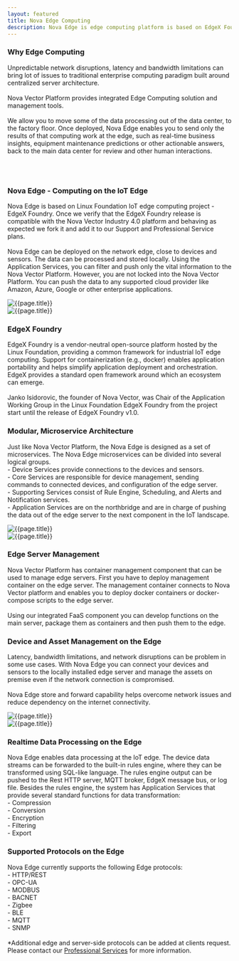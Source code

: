 ```yaml
---
layout: featured
title: Nova Edge Computing
description: Nova Edge is edge computing platform is based on EdgeX Foundry project.
---
```


<div class="row">
    <div class="col-xl-6 col-lg-12">
        <div class="service-details mb-40">
            <h3>Why Edge Computing</h3>
            <p>
                Unpredictable network disruptions, latency and bandwidth limitations can bring lot of issues to traditional enterprise computing paradigm built around centralized server architecture.
                <br><br>
                Nova Vector Platform provides integrated Edge Computing solution and management tools. 
                <br><br>
                We allow you to move some of the data processing out of the data center, to the factory floor. Once deployed, Nova Edge enables you to send only the results of that computing work at the edge, such as real-time business insights, equipment maintenance predictions or other actionable answers, back to the main data center for review and other human interactions.
            </p>
            <br><br>
            <h3>Nova Edge - Computing on the IoT Edge</h3>
            <p>
                Nova Edge is based on Linux Foundation IoT edge computing project - EdgeX Foundry.
                Once we verify that the EdgeX Foundry release is compatible with the Nova Vector Industry 4.0 platform and behaving as expected we fork it and add it to our Support and Professional Service plans.
                <br><br>
                Nova Edge can be deployed on the network edge, close to devices and sensors. The data can be processed and stored locally. Using the Application Services, you can filter and push only the vital information to the Nova Vector Platform. However, you are not locked into the Nova Vector Platform. You can push the data to any supported cloud provider like Amazon, Azure, Google or other enterprise applications.
            </p>
        </div>
    </div>
    <div class="col-xl-6 col-lg-12">
        <div class="s-details-img mb-30">
            <img src="{{site.baseurl}}/assets/img/products/edge/edge-thing.jpg" alt="{{page.title}}">
        </div>
    </div>
</div>

<div class="row">
    <div class="col-xl-6 col-lg-12">
        <div class="s-details-img mb-30">
            <img src="{{site.baseurl}}/assets/img/products/edge/edge-edgex.jpg" alt="{{page.title}}">
        </div>
    </div>
    <div class="col-xl-6 col-lg-12">
        <div class="service-details mb-40">
            <h3>EdgeX Foundry</h3>
            <p>
                EdgeX Foundry is a vendor-neutral open-source platform hosted by the Linux Foundation, providing a common framework for industrial IoT edge computing. 
                Support for containerization (e.g., docker) enables application portability and helps simplify application deployment and orchestration. EdgeX provides a standard open framework around which an ecosystem can emerge.
                <br><br>
                Janko Isidorovic, the founder of Nova Vector, was Chair of the Application Working Group in the Linux Foundation EdgeX Foundry from the project start until the release of EdgeX Foundry v1.0.
            </p>
        </div>
    </div>
</div>

<div class="row">    
    <div class="col-xl-6 col-lg-12">
        <div class="service-details mb-40">
            <h3>Modular, Microservice Architecture</h3>
            <p>Just like Nova Vector Platform, the Nova Edge is designed as a set of microservices. The Nova Edge microservices can be divided into several logical groups.
            <br>
            - Device Services provide connections to the devices and sensors. 
            <br>
            - Core Services are responsible for device management, sending commands to connected devices, and configuration of the edge server.
            <br>
            - Supporting Services consist of Rule Engine, Scheduling, and Alerts and Notification services.
            <br>
            - Application Services are on the northbridge and are in charge of pushing the data out of the edge server to the next component in the IoT landscape.
            </p>
        </div>
    </div>
    <div class="col-xl-6 col-lg-12">
        <div class="s-details-img mb-30">
            <img src="{{site.baseurl}}/assets/img/products/edge/edge-microservice-architecture.jpg" alt="{{page.title}}">
        </div>
    </div>
</div>

<div class="row">
    <div class="col-xl-6 col-lg-12">
        <div class="s-details-img mb-30">
            <img src="{{site.baseurl}}/assets/img/products/edge/platform-portainer.jpg" alt="{{page.title}}">
        </div>
    </div>
    <div class="col-xl-6 col-lg-12">
        <div class="service-details mb-40">
            <h3>Edge Server Management</h3>
            <p>
            Nova Vector Platform has container management component that can be used to manage edge servers. First you have to deploy management container on the edge server. The management container connects to Nova Vector platform and enables you to deploy docker containers or docker-compose scripts to the edge server.
            <br><br>
            Using our integrated FaaS component you can develop functions on the main server, package them as containers and then push them to the edge.
            </p>
        </div>
    </div>
</div>


<div class="row">
    <div class="col-xl-6 col-lg-12">
        <div class="service-details mb-40">
            <h3>Device and Asset Management on the Edge</h3>
            <p>
            Latency, bandwidth limitations, and network disruptions can be problem in some use cases. With Nova Edge you can connect your devices and sensors to the locally installed edge server and manage the assets on premise even if the network connection is compromised.
            <br><br>
            Nova Edge store and forward capability helps overcome network issues and reduce dependency on the internet connectivity.
            </p>
        </div>
    </div>
    <div class="col-xl-6 col-lg-12">
        <div class="s-details-img mb-30">
            <img src="{{site.baseurl}}/assets/img/products/edge/edge-edgex-device-services.jpg" alt="{{page.title}}">
        </div>
    </div>
</div>

<div class="row">
    <div class="col-xl-6 col-lg-12">
        <div class="s-details-img mb-30">
            <img src="{{site.baseurl}}/assets/img/products/edge/edge-edgex-app-services.jpg" alt="{{page.title}}">
        </div>
    </div>
    <div class="col-xl-6 col-lg-12">
        <div class="service-details mb-40">
            <h3>Realtime Data Processing on the Edge</h3>
            <p>
            Nova Edge enables data processing at the IoT edge. The device data streams can be forwarded to the built-in rules engine, where they can be transformed using SQL-like language.  The rules engine output can be pushed to the Rest HTTP server, MQTT broker, EdgeX message bus, or log file.
            Besides the rules engine, the system has Application Services that provide several standard functions for data transformation:
            <br>- Compression
            <br>- Conversion
            <br>- Encryption
            <br>- Filtering
            <br>- Export
            </p>
        </div>
    </div>
</div>

<div class="service-details mb-30">
    <h3>Supported Protocols on the Edge</h3>
    <p>Nova Edge currently supports the following Edge protocols:
        <br>- HTTP/REST
        <br>- OPC-UA
        <br>- MODBUS
        <br>- BACNET
        <br>- Zigbee
        <br>- BLE
        <br>- MQTT
        <br>- SNMP
        <br><br>
        *Additional edge and server-side protocols can be added at clients request. Please contact our <a href="{{site.baseurl}}/services/professional_services">Professional Services</a> for more information.
</p>
</div>
